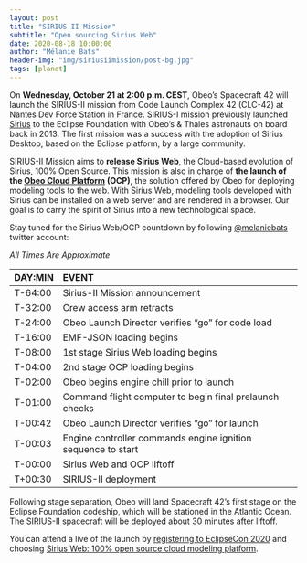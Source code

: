 ```yaml
---
layout: post
title: "SIRIUS-II Mission"
subtitle: "Open sourcing Sirius Web"
date: 2020-08-18 10:00:00
author: "Mélanie Bats"
header-img: "img/siriusiimission/post-bg.jpg"
tags: [planet]
---
```


On **Wednesday, October 21 at 2:00 p.m. CEST**, Obeo’s Spacecraft 42 will launch the SIRIUS-II mission from Code Launch Complex 42 (CLC-42) at Nantes Dev Force Station in France. SIRIUS-I mission previously launched [Sirius](https://www.eclipse.org/sirius/) to the Eclipse Foundation with Obeo’s & Thales astronauts on board back in 2013. The first mission was a success with the adoption of Sirius Desktop, based on the Eclipse platform, by a large community.

SIRIUS-II Mission aims to **release Sirius Web**, the Cloud-based evolution of Sirius, 100% Open Source. This mission is also in charge of **the launch of the [Obeo Cloud Platform](https://www.obeo.fr/en/products/obeo-cloud-platform) (OCP)**, the solution offered by Obeo for deploying modeling tools to the web.
With Sirius Web, modeling tools developed with Sirius can be installed on a web server and are rendered in a browser. Our goal is to carry the spirit of Sirius into a new technological space.

Stay tuned for the Sirius Web/OCP countdown by following [@melaniebats](https://twitter.com/melaniebats) twitter account:

_All Times Are Approximate_

| DAY:MIN  | EVENT                                                        |
| :------ | :----------------------------------------------------------- |
| T-64:00 | Sirius-II Mission announcement                               |
| T-32:00 | Crew access arm retracts                                     |
| T-24:00 | Obeo Launch Director verifies “go” for code load             |
| T-16:00 | EMF-JSON loading begins                                      |
| T-08:00 | 1st stage Sirius Web loading begins                          |
| T-04:00 | 2nd stage OCP loading begins                                 |
| T-02:00 | Obeo begins engine chill prior to launch                     |
| T-01:00 | Command flight computer to begin final prelaunch checks      |
| T-00:42 | Obeo Launch Director verifies “go” for launch                |
| T-00:03 | Engine controller commands engine ignition sequence to start |
| T-00:00 | Sirius Web and OCP liftoff                                   |
| T+00:30 | SIRIUS-II deployment                                         |

Following stage separation, Obeo will land Spacecraft 42’s first stage on the Eclipse Foundation codeship, which will be stationed in the Atlantic Ocean. The SIRIUS-II spacecraft will be deployed about 30 minutes after liftoff.

You can attend a live of the launch by [registering to EclipseCon 2020](https://www.eclipsecon.org/2020/registration) and choosing [Sirius Web: 100% open source cloud modeling platform](https://www.eclipsecon.org/2020/sessions/sirius-web-100-open-source-cloud-modeling-platform).
